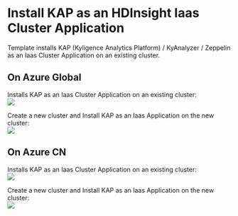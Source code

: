 # Install KAP as an HDInsight Iaas Cluster Application

Template installs KAP (Kyligence Analytics Platform) / KyAnalyzer / Zeppelin as an Iaas Cluster Application on an existing cluster.

## On Azure Global
Installs KAP as an Iaas Cluster Application on an existing cluster: <br/>
<a href="https://portal.azure.com/#create/Microsoft.Template/uri/https%3A%2F%2Fraw.githubusercontent.com%2FKyligence%2FIaas-Applications%2Fkap235%2FKAP%2Fazuredeploy.json" target="_blank">
    <img src="http://azuredeploy.net/deploybutton.png"/>
</a>

Create a new cluster and Install KAP as an Iaas Application on the new cluster: <br/>
<a href="https://portal.azure.com/#create/Microsoft.Template/uri/https%3A%2F%2Fraw.githubusercontent.com%2FKyligence%2FIaas-Applications%2Fkap235%2FKAP%2Fdeploywithcluster.json" target="_blank">
    <img src="http://azuredeploy.net/deploybutton.png"/>
</a>


## On Azure CN

Installs KAP as an Iaas Cluster Application on an existing cluster: <br/>
<a href="https://portal.azure.cn/#create/Microsoft.Template/uri/https%3A%2F%2Fraw.githubusercontent.com%2FKyligence%2FIaas-Applications%2Fkap235%2FKAP%2Fazuredeploy.json" target="_blank">
    <img src="http://azuredeploy.net/deploybutton.png"/>
</a>

Create a new cluster and Install KAP as an Iaas Application on the new cluster: <br/>
<a href="https://portal.azure.cn/#create/Microsoft.Template/uri/https%3A%2F%2Fraw.githubusercontent.com%2FKyligence%2FIaas-Applications%2Fkap235%2FKAP%2Fdeploywithclustercn.json" target="_blank">
    <img src="http://azuredeploy.net/deploybutton.png"/>
</a>

